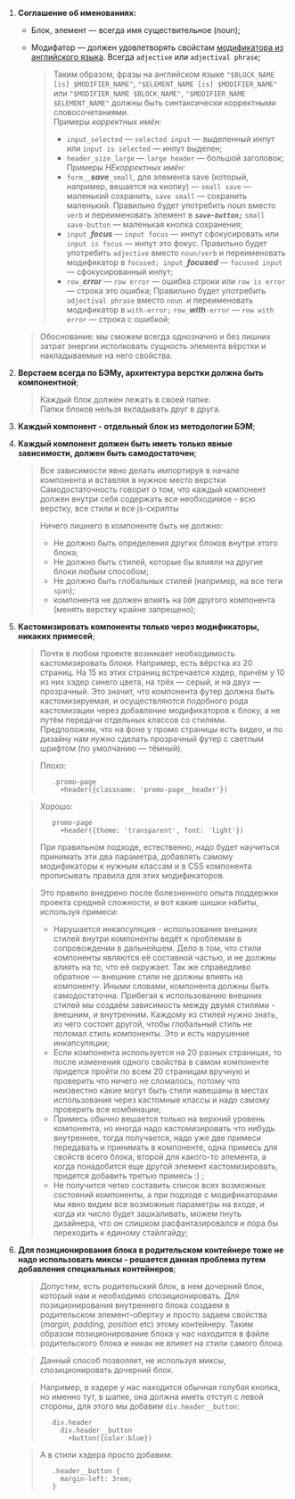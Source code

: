 1. **Соглашение об именованиях:**
    * Блок, элемент — всегда имя существительное (noun);

    * Модифатор — должен удовлетворять свойстам [модификатора из английского языка](https://en.wikipedia.org/wiki/Grammatical_modifier). Всегда `adjective` или `adjectival phrase`;

        > Таким образом, фразы на английском языке  `"$BLOCK_NAME [is] $MODIFIER_NAME"`, `"$ELEMENT_NAME [is] $MODIFIER_NAME"` или `"$MODIFIER_NAME $BLOCK_NAME"`, `"$MODIFIER_NAME $ELEMENT_NAME"` должны быть синтаксически корректными словосочетаниями.  
        > Примеры <i>корректных имён:</i>
        > - `input_selected` — `selected input` — выделенный инпут или `input is selected` — инпут выделен;
        > - `header_size_large` — `large header` — большой заголовок;    
        > Примеры <i>НЕкорректных имён:</i>
        > - `form__`***save***`_small`, для элемента save (который, например, вешается на кнопку) — `small save` — маленький сохранить, `save small` — сохранить маленький. Правильно будет употребить noun вместо `verb`  и переименовать элемент в ***`save-button;`*** `small save-button` — маленькая кнопка сохранения;
        > - `input_`***focus*** — `input focus` — инпут сфокусировать или `input is focus` — инпут это фокус. Правильно будет употребить `adjective` вместо `noun/verb` и переименовать модификатор в `focused; input_`***focused*** — `focused input` — сфокусированный инпут;
        > - `row_`***error*** — `row error` — ошибка строки или `row is error` — строка это ошибка; Правильно будет употребить `adjectival phrase` вместо `noun `и переименовать модификатор в `with-error;` `row_`***with***`-error` — `row with  error` — строка с ошибкой;

    > Обоснование: мы сможем всегда однозначно и без лишних затрат энергии  истолковать сущность элемента вёрстки и накладываемые на него свойства.
    
2. **Верстаем всегда по БЭМу, архитектура верстки должна быть компонентной**;
    >Каждый блок должен лежать в своей папке.   
    >Папки блоков нельзя вкладывать друг в друга.

3. **Каждый компонент - отдельный блок из методологии БЭМ**;

4. **Каждый компонент должен быть иметь только явные зависимости, должен быть самодостаточен**;
    >Все зависимости явно делать импортируя в начале компонента и вставляя в нужное место верстки
    > Самодостаточность говорит о том, что каждый компонент должен внутри себя содержать все необходимое - всю верстку, все стили и все js-скрипты

    > Ничего лишнего в компоненте быть не должно:
    > * Не должно быть определения других блоков внутри этого блока;
    > * Не должно быть стилей, которые бы влияли на другие блоки любым способом;
    > * Не должно быть глобальных стилей (например, на все теги `span`);
    > * компонента не должен влиять на `DOM` другого компонента (менять верстку крайне запрещено);

5. **Кастомизировать компоненты только через модификаторы, никаких примесей**;
    > Почти в любом проекте возникает необходимость кастомизировать блоки. Например, есть вёрстка из 20 страниц. На 15 из этих страниц встречается хэдер, причём у 10 из них хэдер синего цвета, на трёх — серый, и на двух — прозрачный. Это значит, что компонента футер должна быть кастомизируемая, и осуществляются подобного рода кастомизации через добавление модификаторов к блоку, а не путём передачи отдельных классов со стилями.  
    > Предположим, что на фоне у промо страницы есть видео, и по дизайну нам нужно сделать прозрачный футер с светлым шрифтом (по умолчанию — тёмный).

    > Плохо:
    > ```
    >    .promo-page
    >      +header({classname: 'promo-page__header'})
    >  ```

    > Хорошо:
    > ```
    >    promo-page
    >      +header({theme: 'transparent', font: 'light'})
    >  ```
    > При правильном подходе, естественно, надо будет научиться принимать эти два параметра, добавлять самому модификаторы к нужным классам и в CSS компонента прописывать правила для этих модификаторов.

    > Это правило внедрено после болезненного опыта поддержки проекта средней сложности, и вот какие шишки набиты, используя примеси:
    > * Нарушается инкапсуляция - использование внешних стилей внутри компоненты ведёт к проблемам в сопровождении в дальнейшем. Дело в том, что стили компоненты являются её составной частью, и не должны влиять на то, что её окружает. Так же справедливо обратное — внешние стили не должны влиять на компоненту. Иными словами, компонента должны быть самодостаточна. Прибегая к использованию внешних стилей мы создаём зависимость между двумя стилями - внешним, и внутренним. Каждому из стилей нужно знать, из чего состоит другой, чтобы глобальный стиль не поломал стиль компоненты. Это и есть нарушение инкапсуляции;
    > * Если компонента используется на 20 разных страницах, то после изменения одного свойства в самом компоненте придется пройти по всем 20 страницам вручную и проверить что ничего не сломалось, потому что неизвестно какие могут быть стили навешаны в местах использования через кастомные классы и надо самому проверить все комбинации;
    > * Примесь обычно вешается только на верхний уровень компонента, но иногда надо кастомизировать что нибудь внутреннее, тогда получается, надо уже две примеси передавать и принимать в компоненте, одна примесь для свойств всего блока, второй для какого-то элемента, а когда понадобится еще другой элемент кастомизировать, придется добавить третью примесь :) ;
    > * Не получится четко составить список всех возможных состояний компоненты, а при подходе с модификаторами мы явно видим все возможные параметры на входе, и когда их число будет зашкаливать, можем пнуть дизайнера, что он слишком расфантазировался и пора бы переходить к единому стайлгайду;

6. **Для позиционирования блока в родительском контейнере тоже не надо использовать миксы - решается данная проблема путем добавления специальных контейнеров**;
    > Допустим, есть родительский блок, в нем дочерний блок, который нам и необходимо спозиционировать. Для позиционирования внутреннего блока создаем в родительском элемент-обертку и просто задаем свойства (*margin, padding, position* etc) этому контейнеру. Таким образом позиционирование блока у нас находится в файле родительского блока и никак не влияет на стили самого блока.

    > Данный способ позволяет, не используя миксы, спозиционировать дочерний блок.

    > Например, в хэдере у нас находится обычная голубая кнопка, но именно тут, в шапке, она должна иметь отступ с левой стороны, для этого мы добавим `div.header__button`:
    > ```
    >    div.header
    >      div.header__button
    >        +button({color:blue})
    > ```

    > А в стили хэдера просто добавим:
    > ```
    >    .header__button {
    >      margin-left: 3rem;
    >    }
    > ```
